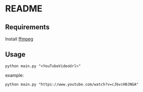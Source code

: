 # README
## Requirements
Install [ffmpeg](https://www.ffmpeg.org/download.html)
## Usage
```shell
python main.py "<YouTubeVideoUrl>"
```
example:
```shell
python main.py "https://www.youtube.com/watch?v=cJbvcH0JNGA"
```